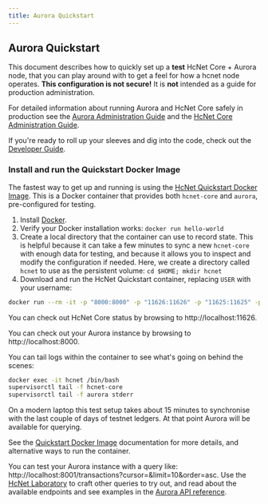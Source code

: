 ```yaml
---
title: Aurora Quickstart
---
```

## Aurora Quickstart
This document describes how to quickly set up a **test** HcNet Core + Aurora node, that you can play around with to get a feel for how a hcnet node operates. **This configuration is not secure!** It is **not** intended as a guide for production administration.

For detailed information about running Aurora and HcNet Core safely in production see the [Aurora Administration Guide](admin.md) and the [HcNet Core Administration Guide](https://www.hcnet.org/developers/hcnet-core/software/admin.html).

If you're ready to roll up your sleeves and dig into the code, check out the [Developer Guide](developing.md).

### Install and run the Quickstart Docker Image
The fastest way to get up and running is using the [HcNet Quickstart Docker Image](https://github.com/hcnet/docker-hcnet-core-aurora). This is a Docker container that provides both `hcnet-core` and `aurora`, pre-configured for testing.

1. Install [Docker](https://www.docker.com/get-started).
2. Verify your Docker installation works: `docker run hello-world`
3. Create a local directory that the container can use to record state. This is helpful because it can take a few minutes to sync a new `hcnet-core` with enough data for testing, and because it allows you to inspect and modify the configuration if needed. Here, we create a directory called `hcnet` to use as the persistent volume:
`cd $HOME; mkdir hcnet`
4. Download and run the HcNet Quickstart container, replacing `USER` with your username:

```bash
docker run --rm -it -p "8000:8000" -p "11626:11626" -p "11625:11625" -p"8002:5432" -v $HOME/hcnet:/opt/hcnet --name hcnet hcnet/quickstart --testnet
```

You can check out HcNet Core status by browsing to http://localhost:11626.

You can check out your Aurora instance by browsing to http://localhost:8000.

You can tail logs within the container to see what's going on behind the scenes:
```bash
docker exec -it hcnet /bin/bash
supervisorctl tail -f hcnet-core
supervisorctl tail -f aurora stderr
```

On a modern laptop this test setup takes about 15 minutes to synchronise with the last couple of days of testnet ledgers. At that point Aurora will be available for querying. 

See the [Quickstart Docker Image](https://github.com/hcnet/docker-hcnet-core-aurora) documentation for more details, and alternative ways to run the container. 

You can test your Aurora instance with a query like: http://localhost:8001/transactions?cursor=&limit=10&order=asc. Use the [HcNet Laboratory](https://www.hcnet.org/laboratory/) to craft other queries to try out,
and read about the available endpoints and see examples in the [Aurora API reference](https://www.hcnet.org/developers/aurora/reference/).

